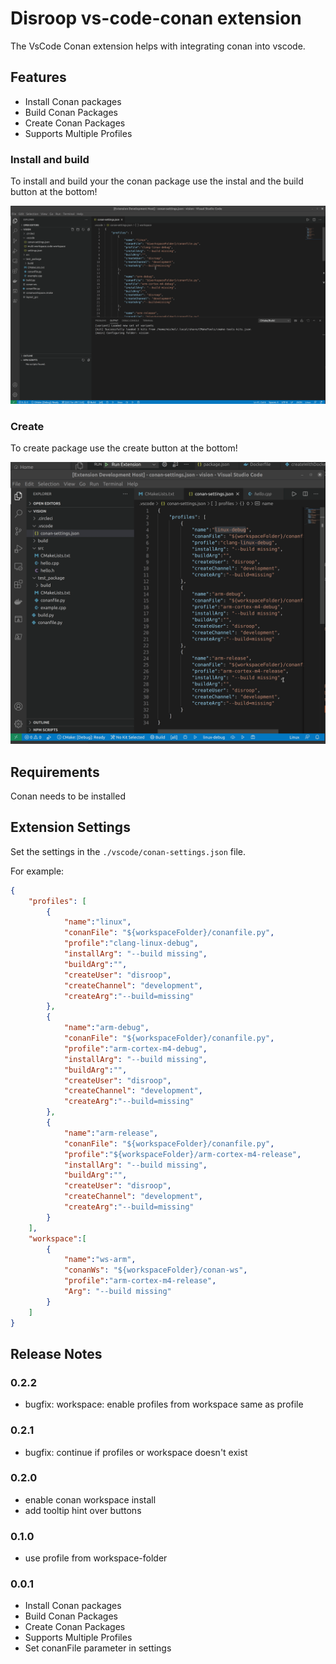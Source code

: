 # Disroop vs-code-conan extension

The VsCode Conan extension helps with integrating conan into vscode.

## Features

- Install Conan packages
- Build Conan Packages
- Create Conan Packages
- Supports Multiple Profiles

### Install and build

To install and build your the conan package use the instal and the build button at the bottom!

![Build and install](images/installbuild.gif)

### Create

To create package use the create button at the bottom!

![Build and install](images/create.gif)

## Requirements

Conan needs to be installed

## Extension Settings

Set the settings in the `./vscode/conan-settings.json` file.

For example:

```json
{
    "profiles": [
        {
            "name":"linux",
            "conanFile": "${workspaceFolder}/conanfile.py",
            "profile":"clang-linux-debug",
            "installArg": "--build missing",
            "buildArg":"",
            "createUser": "disroop",
            "createChannel": "development",
            "createArg":"--build=missing"
        },
        {
            "name":"arm-debug",
            "conanFile": "${workspaceFolder}/conanfile.py",
            "profile":"arm-cortex-m4-debug",
            "installArg": "--build missing",
            "buildArg":"",
            "createUser": "disroop",
            "createChannel": "development",
            "createArg":"--build=missing"
        },
        {
            "name":"arm-release",
            "conanFile": "${workspaceFolder}/conanfile.py",
            "profile":"${workspaceFolder}/arm-cortex-m4-release",
            "installArg": "--build missing",
            "buildArg":"",
            "createUser": "disroop",
            "createChannel": "development",
            "createArg":"--build=missing"
        }
    ],
    "workspace":[
        {
            "name":"ws-arm",
            "conanWs": "${workspaceFolder}/conan-ws",
            "profile":"arm-cortex-m4-release",
            "Arg": "--build missing"
        }
    ]
}
```

## Release Notes

### 0.2.2

- bugfix: workspace: enable profiles from workspace same as profile

### 0.2.1

- bugfix: continue if profiles or workspace doesn't exist

### 0.2.0

- enable conan workspace install
- add tooltip hint over buttons

### 0.1.0

- use profile from workspace-folder

### 0.0.1

- Install Conan packages
- Build Conan Packages
- Create Conan Packages
- Supports Multiple Profiles
- Set conanFile parameter in settings